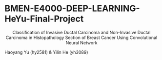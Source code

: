 # BMEN-E4000-DEEP-LEARNING-HeYu-Final-Project

<center>Classification of Invasive Ductal Carcinoma and Non-Invasive Ductal Carcinoma in Histopathology Section of Breast Cancer Using Convolutional Neural Network</center>

Haoyang Yu (hy2581) & Yilin He (yh3089)
